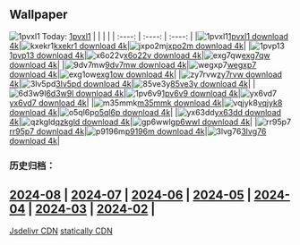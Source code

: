 ## Wallpaper
![1pvxl1](https://w.wallhaven.cc/full/1p/wallhaven-1pvxl1.png) Today: [1pvxl1](https://th.wallhaven.cc/small/1p/1pvxl1.jpg)
|      |      |      |
| :----: | :----: | :----: |
|![1pvxl1](https://th.wallhaven.cc/small/1p/1pvxl1.jpg)[1pvxl1 download 4k](https://wallhaven.cc/w/1pvxl1)|![kxekr1](https://th.wallhaven.cc/small/kx/kxekr1.jpg)[kxekr1 download 4k](https://wallhaven.cc/w/kxekr1)|![jxpo2m](https://th.wallhaven.cc/small/jx/jxpo2m.jpg)[jxpo2m download 4k](https://wallhaven.cc/w/jxpo2m)|
|![1pvp13](https://th.wallhaven.cc/small/1p/1pvp13.jpg)[1pvp13 download 4k](https://wallhaven.cc/w/1pvp13)|![x6o22v](https://th.wallhaven.cc/small/x6/x6o22v.jpg)[x6o22v download 4k](https://wallhaven.cc/w/x6o22v)|![exg7qw](https://th.wallhaven.cc/small/ex/exg7qw.jpg)[exg7qw download 4k](https://wallhaven.cc/w/exg7qw)|
|![9dv7mw](https://th.wallhaven.cc/small/9d/9dv7mw.jpg)[9dv7mw download 4k](https://wallhaven.cc/w/9dv7mw)|![wegxp7](https://th.wallhaven.cc/small/we/wegxp7.jpg)[wegxp7 download 4k](https://wallhaven.cc/w/wegxp7)|![exg1ow](https://th.wallhaven.cc/small/ex/exg1ow.jpg)[exg1ow download 4k](https://wallhaven.cc/w/exg1ow)|
|![zy7rvw](https://th.wallhaven.cc/small/zy/zy7rvw.jpg)[zy7rvw download 4k](https://wallhaven.cc/w/zy7rvw)|![3lv5pd](https://th.wallhaven.cc/small/3l/3lv5pd.jpg)[3lv5pd download 4k](https://wallhaven.cc/w/3lv5pd)|![85ve3y](https://th.wallhaven.cc/small/85/85ve3y.jpg)[85ve3y download 4k](https://wallhaven.cc/w/85ve3y)|
|![6d3w9l](https://th.wallhaven.cc/small/6d/6d3w9l.jpg)[6d3w9l download 4k](https://wallhaven.cc/w/6d3w9l)|![1pv6v9](https://th.wallhaven.cc/small/1p/1pv6v9.jpg)[1pv6v9 download 4k](https://wallhaven.cc/w/1pv6v9)|![yx6vd7](https://th.wallhaven.cc/small/yx/yx6vd7.jpg)[yx6vd7 download 4k](https://wallhaven.cc/w/yx6vd7)|
|![m35mmk](https://th.wallhaven.cc/small/m3/m35mmk.jpg)[m35mmk download 4k](https://wallhaven.cc/w/m35mmk)|![vqjyk8](https://th.wallhaven.cc/small/vq/vqjyk8.jpg)[vqjyk8 download 4k](https://wallhaven.cc/w/vqjyk8)|![o5ql6p](https://th.wallhaven.cc/small/o5/o5ql6p.jpg)[o5ql6p download 4k](https://wallhaven.cc/w/o5ql6p)|
|![yx63dd](https://th.wallhaven.cc/small/yx/yx63dd.jpg)[yx63dd download 4k](https://wallhaven.cc/w/yx63dd)|![qzkgld](https://th.wallhaven.cc/small/qz/qzkgld.jpg)[qzkgld download 4k](https://wallhaven.cc/w/qzkgld)|![gp6wwl](https://th.wallhaven.cc/small/gp/gp6wwl.jpg)[gp6wwl download 4k](https://wallhaven.cc/w/gp6wwl)|
|![rr95p7](https://th.wallhaven.cc/small/rr/rr95p7.jpg)[rr95p7 download 4k](https://wallhaven.cc/w/rr95p7)|![p9196m](https://th.wallhaven.cc/small/p9/p9196m.jpg)[p9196m download 4k](https://wallhaven.cc/w/p9196m)|![3lvg76](https://th.wallhaven.cc/small/3l/3lvg76.jpg)[3lvg76 download 4k](https://wallhaven.cc/w/3lvg76)|

### 历史归档：
[2024-08](https://github.com/april-projects/april-wallpaper/tree/main/picture/2024-08/) | [2024-07](https://github.com/april-projects/april-wallpaper/tree/main/picture/2024-07/) | [2024-06](https://github.com/april-projects/april-wallpaper/tree/main/picture/2024-06/) | [2024-05](https://github.com/april-projects/april-wallpaper/tree/main/picture/2024-05/) | [2024-04](https://github.com/april-projects/april-wallpaper/tree/main/picture/2024-04/) | [2024-03](https://github.com/april-projects/april-wallpaper/tree/main/picture/2024-03/) | [2024-02](https://github.com/april-projects/april-wallpaper/tree/main/picture/2024-02/) | 
---
[Jsdelivr CDN](https://cdn.jsdelivr.net/gh/april-projects/april-wallpaper/api.json)
[statically CDN](https://cdn.statically.io/gh/april-projects/april-wallpaper/main/api.json)